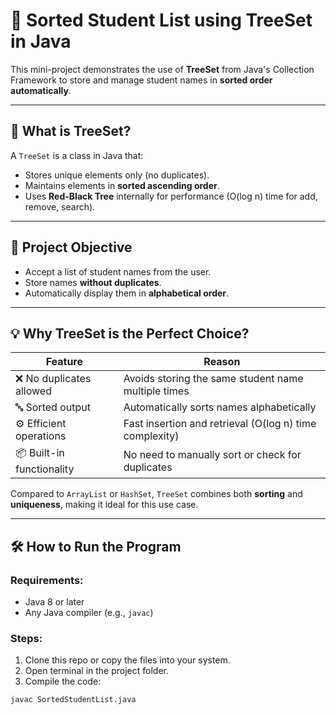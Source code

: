 # 📘 Sorted Student List using TreeSet in Java

This mini-project demonstrates the use of **TreeSet** from Java's Collection Framework to store and manage student names in **sorted order automatically**.

---

## 🧠 What is TreeSet?

A `TreeSet` is a class in Java that:
- Stores unique elements only (no duplicates).
- Maintains elements in **sorted ascending order**.
- Uses **Red-Black Tree** internally for performance (O(log n) time for add, remove, search).

---

## 🎯 Project Objective

- Accept a list of student names from the user.
- Store names **without duplicates**.
- Automatically display them in **alphabetical order**.

---

## 💡 Why TreeSet is the Perfect Choice?

| Feature                     | Reason                                                                 |
|----------------------------|------------------------------------------------------------------------|
| ❌ No duplicates allowed    | Avoids storing the same student name multiple times                    |
| 🔤 Sorted output            | Automatically sorts names alphabetically                               |
| ⚙️ Efficient operations     | Fast insertion and retrieval (O(log n) time complexity)                |
| 📦 Built-in functionality  | No need to manually sort or check for duplicates                       |

Compared to `ArrayList` or `HashSet`, `TreeSet` combines both **sorting** and **uniqueness**, making it ideal for this use case.

---

## 🛠️ How to Run the Program

### Requirements:
- Java 8 or later
- Any Java compiler (e.g., `javac`)

### Steps:

1. Clone this repo or copy the files into your system.
2. Open terminal in the project folder.
3. Compile the code:

```bash
javac SortedStudentList.java

